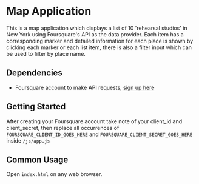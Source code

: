 # Map Application
This is a map application which displays a list of 10 'rehearsal studios' in New York using Foursquare's API as the data provider.  Each item has a corresponding marker and detailed information for each place is shown by clicking each marker or each list item, there is also a filter input which can be used to filter by place name.

## Dependencies
* Foursquare account to make API requests, [sign up here](https://developer.foursquare.com/)

## Getting Started
After creating your Foursquare account take note of your client_id and client_secret, then replace all occurrences of `FOURSQUARE_CLIENT_ID_GOES_HERE` and `FOURSQUARE_CLIENT_SECRET_GOES_HERE` inside `/js/app.js`

## Common Usage
Open `index.html` on any web browser.
